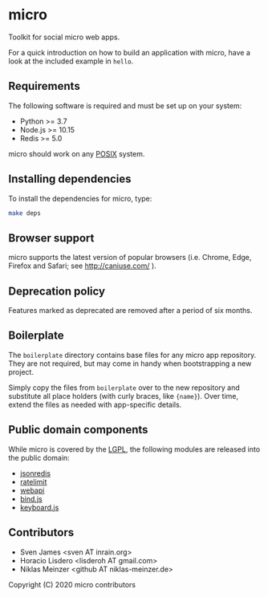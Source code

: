 # micro

Toolkit for social micro web apps.

For a quick introduction on how to build an application with micro, have a look at the included
example in `hello`.

## Requirements

The following software is required and must be set up on your system:

* Python >= 3.7
* Node.js >= 10.15
* Redis >= 5.0

micro should work on any [POSIX](https://en.wikipedia.org/wiki/POSIX) system.

## Installing dependencies

To install the dependencies for micro, type:

```sh
make deps
```

## Browser support

micro supports the latest version of popular browsers (i.e. Chrome, Edge, Firefox and Safari; see
http://caniuse.com/ ).

## Deprecation policy

Features marked as deprecated are removed after a period of six months.

## Boilerplate

The `boilerplate` directory contains base files for any micro app repository. They are not required,
but may come in handy when bootstrapping a new project.

Simply copy the files from `boilerplate` over to the new repository and substitute all place holders
(with curly braces, like `{name}`). Over time, extend the files as needed with app-specific details.

## Public domain components

While micro is covered by the [LGPL](https://www.gnu.org/licenses/lgpl.html), the following modules
are released into the public domain:

* [jsonredis](https://github.com/noyainrain/micro/blob/master/micro/jsonredis.py)
* [ratelimit](https://github.com/noyainrain/micro/blob/master/micro/ratelimit.py)
* [webapi](https://github.com/noyainrain/micro/blob/master/micro/webapi.py)
* [bind.js](https://github.com/noyainrain/micro/blob/master/client/bind.js)
* [keyboard.js](https://github.com/noyainrain/micro/blob/master/client/keyboard.js)

## Contributors

* Sven James &lt;sven AT inrain.org>
* Horacio Lisdero &lt;lisderoh AT gmail.com>
* Niklas Meinzer &lt;github AT niklas-meinzer.de>

Copyright (C) 2020 micro contributors
